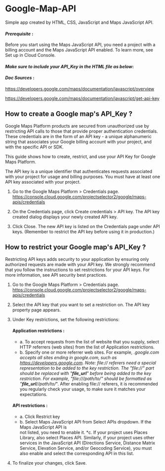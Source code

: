 # Google-Map-API

Simple app created by HTML, CSS, JavaScript and Maps JavaScript API.

#### _Prerequisite_ :

Before you start using the Maps JavaScript API, you need a project with a billing account and the Maps JavaScript API enabled. To learn more, see Set up in Cloud Console.

#### _Make sure to include your API_Key in the HTML file as below_:

<script src=https://maps.googleapis.com/maps/api/js?key={YOUR_API_KEY}&callback=myMap></script>

#### _Doc Sources_ :

https://developers.google.com/maps/documentation/javascript/overview

https://developers.google.com/maps/documentation/javascript/get-api-key

## How to create a Google map's API_Key ?

Google Maps Platform products are secured from unauthorized use by restricting API calls to those that provide proper authentication credentials. These credentials are in the form of an API key - a unique alphanumeric string that associates your Google billing account with your project, and with the specific API or SDK.

This guide shows how to create, restrict, and use your API Key for Google Maps Platform.

The API key is a unique identifier that authenticates requests associated with your project for usage and billing purposes. You must have at least one API key associated with your project.

1. Go to the Google Maps Platform > Credentials page.
   https://console.cloud.google.com/projectselector2/google/maps-apis/credentials

2. On the Credentials page, click Create credentials > API key.
   The API key created dialog displays your newly created API key.

3. Click Close.
   The new API key is listed on the Credentials page under API keys.
   (Remember to restrict the API key before using it in production.)

## How to restrict your Google map's API_Key ?

Restricting API keys adds security to your application by ensuring only authorized requests are made with your API key. We strongly recommend that you follow the instructions to set restrictions for your API keys. For more information, see API security best practices.

1. Go to the Google Maps Platform > Credentials page.
   https://console.cloud.google.com/projectselector2/google/maps-apis/credentials

2. Select the API key that you want to set a restriction on. The API key property page appears.
3. Under Key restrictions, set the following restrictions:

   #### Application restrictions :

   - a. To accept requests from the list of website that you supply, select HTTP
     referrers (web sites) from the list of Application restrictions.
   - b. Specify one or more referrer web sites. For example, _.google.com accepts all
     sites ending in google.com, such as https://developers.google.com.
     Note: file:// referers need a special representation to be added to the key restriction. The "file://" part should be replaced with "**file_url**" before being added to the key restriction. For example, "file:///path/to/" should be formatted as "**file_url**//path/to/_". After enabling file:// referers, it is recommended you regularly check your usage, to make sure it matches your expectations.

   #### API restrictions :

   - a. Click Restrict key
   - b. Select Maps JavaScript API from Select APIs dropdown. If the Maps JavaScript API is  
      not listed, you need to enable it.
     \*c. If your project uses Places Library, also select Places API. Similarly, if your
     project uses other services in the JavaScript API (Directions Service, Distance Matrix Service, Elevation Service, and/or Geocoding Service), you must also enable and select the corresponding API in this list.

4. To finalize your changes, click Save.

